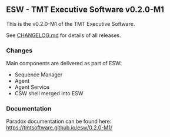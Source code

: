 ## ESW - TMT Executive Software v0.2.0-M1

This is the v0.2.0-M1 of the TMT Executive Software.

See [CHANGELOG.md](CHANGELOG.md) for details of all releases.

### Changes
Main components are delivered as part of ESW:
- Sequence Manager
- Agent
- Agent Service
- CSW shell merged into ESW

### Documentation

Paradox documentation can be found here: https://tmtsoftware.github.io/esw/0.2.0-M1/
